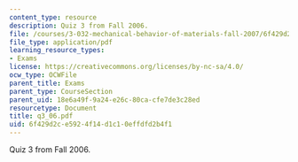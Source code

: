 ```yaml
---
content_type: resource
description: Quiz 3 from Fall 2006.
file: /courses/3-032-mechanical-behavior-of-materials-fall-2007/6f429d2ce5924f14d1c10effdfd2b4f1_q3_06.pdf
file_type: application/pdf
learning_resource_types:
- Exams
license: https://creativecommons.org/licenses/by-nc-sa/4.0/
ocw_type: OCWFile
parent_title: Exams
parent_type: CourseSection
parent_uid: 18e6a49f-9a24-e26c-80ca-cfe7de3c28ed
resourcetype: Document
title: q3_06.pdf
uid: 6f429d2c-e592-4f14-d1c1-0effdfd2b4f1
---
```

Quiz 3 from Fall 2006.